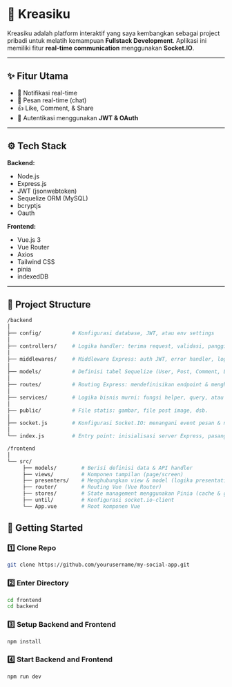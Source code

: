 # 🚀 Kreasiku

Kreasiku adalah platform interaktif yang saya kembangkan sebagai project pribadi untuk melatih kemampuan **Fullstack Development**. Aplikasi ini memiliki fitur **real-time communication** menggunakan **Socket.IO**.

---

## ✨ Fitur Utama

- 🔔 Notifikasi real-time  
- 💬 Pesan real-time (chat)  
- 👍 Like, Comment, & Share  
- 🔐 Autentikasi menggunakan **JWT & OAuth**

---

## ⚙️ Tech Stack

**Backend:**  
- Node.js
- Express.js
- JWT (jsonwebtoken)
- Sequelize ORM (MySQL)
- bcryptjs
- Oauth

**Frontend:**  
- Vue.js 3
- Vue Router
- Axios
- Tailwind CSS
- pinia
- indexedDB

---
## 📁 Project Structure

```bash
/backend
│
├── config/          # Konfigurasi database, JWT, atau env settings
│
├── controllers/     # Logika handler: terima request, validasi, panggil service/model, kirim response
│
├── middlewares/     # Middleware Express: auth JWT, error handler, logger, dll.
│
├── models/          # Definisi tabel Sequelize (User, Post, Comment, Like, Notification)
│
├── routes/          # Routing Express: mendefinisikan endpoint & menghubungkan ke controller
│
├── services/        # Logika bisnis murni: fungsi helper, query, atau proses yang dipanggil controller
│
├── public/          # File statis: gambar, file post image, dsb.
│
├── socket.js        # Konfigurasi Socket.IO: menangani event pesan & notifikasi real-time.
│
└── index.js         # Entry point: inisialisasi server Express, pasang middleware global, mount routes

/frontend
│
└── src/
     ├── models/        # Berisi definisi data & API handler
     ├── views/         # Komponen tampilan (page/screen)
     ├── presenters/    # Menghubungkan view & model (logika presentation)
     ├── router/        # Routing Vue (Vue Router)
     ├── stores/        # State management menggunakan Pinia (cache & global store)
     ├── until/         # Konfigurasi socket.io-client
     └── App.vue        # Root komponen Vue

```

## 🚀 Getting Started

### 1️⃣ Clone Repo

```bash
git clone https://github.com/yourusername/my-social-app.git
```

### 2️⃣ Enter Directory

```bash
cd frontend
cd backend
```

### 3️⃣ Setup Backend and Frontend

```bash
npm install
```

### 4️⃣ Start Backend and Frontend

```bash
npm run dev
```





